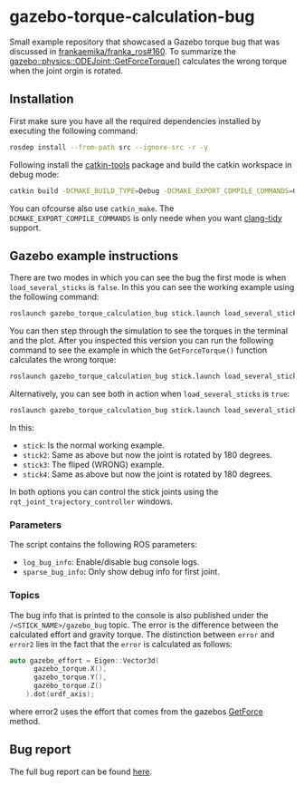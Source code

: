 # gazebo-torque-calculation-bug

Small example repository that showcased a Gazebo torque bug that was discussed in [frankaemika/franka_ros#160](https://github.com/frankaemika/franka_ros/issues/160#issuecomment-961780423). To summarize the [gazebo::physics::ODEJoint::GetForceTorque()](https://github.com/osrf/gazebo/blob/gazebo9/gazebo/physics/ode/ODEJoint.cc#L651-L849) calculates the wrong torque when the joint orgin is rotated.

## Installation

First make sure you have all the required dependencies installed by executing the following command:

```bash
rosdep install --from-path src --ignore-src -r -y
```

Following install the [catkin-tools](https://catkin-tools.readthedocs.io/en/latest/) package and build the catkin workspace in debug mode:

```bash
catkin build -DCMAKE_BUILD_TYPE=Debug -DCMAKE_EXPORT_COMPILE_COMMANDS=ON
```

You can ofcourse also use `catkin_make`. The `DCMAKE_EXPORT_COMPILE_COMMANDS` is only neede when you want [clang-tidy](https://clang.llvm.org/extra/clang-tidy/) support.

## Gazebo example instructions

There are two modes in which you can see the bug the first mode is when `load_several_sticks` is `false`. In this you can see the working example using the following command:

```bash
roslaunch gazebo_torque_calculation_bug stick.launch load_several_sticks:=false
```

You can then step through the simulation to see the torques in the terminal and the plot. After you inspected this version you can
run the following command to see the example in which the `GetForceTorque()` function calculates the wrong torque:

```bash
roslaunch gazebo_torque_calculation_bug stick.launch load_several_sticks:=false rotated:=true initial_joint_positions:='-J stick_joint1 1.57079632679'
```

Alternatively, you can see both in action when `load_several_sticks` is `true`:

```bash
roslaunch gazebo_torque_calculation_bug stick.launch load_several_sticks:=true
```

In this:

- `stick`: Is the normal working example.
- `stick2`: Same as above but now the joint is rotated by 180 degrees.
- `stick3`: The fliped (WRONG) example.
- `stick4`: Same as above but now the joint is rotated by 180 degrees.

In both options you can control the stick joints using the `rqt_joint_trajectory_controller` windows.

### Parameters

The script contains the following ROS parameters:

- `log_bug_info`: Enable/disable bug console logs.
- `sparse_bug_info`: Only show debug info for first joint.

### Topics

The bug info that is printed to the console is also published under the `/<STICK_NAME>/gazebo_bug` topic. The error is the difference between the calculated effort and gravity torque. The distinction between `error` and `error2` lies in the fact that the `error` is calculated as follows:

```cpp
auto gazebo_effort = Eigen::Vector3d(
      gazebo_torque.X(),
      gazebo_torque.Y(),
      gazebo_torque.Z()
    ).dot(urdf_axis);
```

where error2 uses the effort that comes from the gazebos [GetForce](https://osrf-distributions.s3.amazonaws.com/gazebo/api/dev/classgazebo_1_1physics_1_1Joint.html#aebc39094623208f497a38b91cc51f7fe) method.

## Bug report

The full bug report can be found [here](https://github.com/frankaemika/franka_ros/issues/160#issuecomment-961780423).
